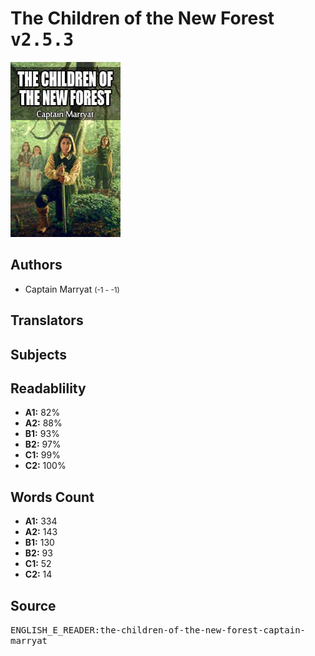 # The Children of the New Forest <kbd>v2.5.3</kbd>

![](./cover.medium.jpg "")

## Authors


 - Captain Marryat <small>(-1 - -1)</small>

## Translators



## Subjects



## Readablility


 - **A1:** 82%
 - **A2:** 88%
 - **B1:** 93%
 - **B2:** 97%
 - **C1:** 99%
 - **C2:** 100%

## Words Count


 - **A1:** 334
 - **A2:** 143
 - **B1:** 130
 - **B2:** 93
 - **C1:** 52
 - **C2:** 14

## Source


<kbd>ENGLISH_E_READER:the-children-of-the-new-forest-captain-marryat</kbd>
